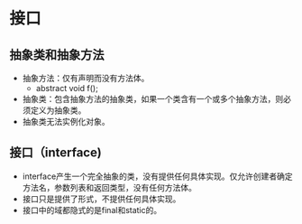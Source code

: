 # 接口
## 抽象类和抽象方法
* 抽象方法：仅有声明而没有方法体。
    - abstract void f();
* 抽象类：包含抽象方法的抽象类，如果一个类含有一个或多个抽象方法，则必须定义为抽象类。
* 抽象类无法实例化对象。
## 接口（interface)
* interface产生一个完全抽象的类，没有提供任何具体实现。仅允许创建者确定方法名，参数列表和返回类型，没有任何方法体。
* 接口只是提供了形式，不提供任何具体实现。
* 接口中的域都隐式的是final和static的。

